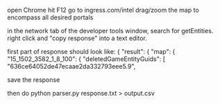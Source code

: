 open Chrome
hit F12
go to ingress.com/intel
drag/zoom the map to encompass all desired portals

in the network tab of the developer tools window, search for getEntities. right click and "copy response" into a text editor. 

first part of response should look like:
{ "result": { "map": { "15_1502_3582_1_8_100": { "deletedGameEntityGuids": [ "636ce64052de47ecaae2da332793eee5.9",

save the response

then do
python parser.py response.txt > output.csv
